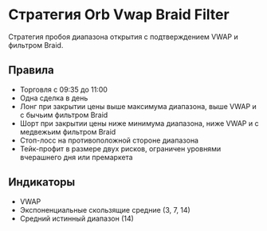 # Стратегия Orb Vwap Braid Filter

Стратегия пробоя диапазона открытия с подтверждением VWAP и фильтром Braid.

## Правила
- Торговля с 09:35 до 11:00
- Одна сделка в день
- Лонг при закрытии цены выше максимума диапазона, выше VWAP и с бычьим фильтром Braid
- Шорт при закрытии цены ниже минимума диапазона, ниже VWAP и с медвежьим фильтром Braid
- Стоп-лосс на противоположной стороне диапазона
- Тейк-профит в размере двух рисков, ограничен уровнями вчерашнего дня или премаркета

## Индикаторы
- VWAP
- Экспоненциальные скользящие средние (3, 7, 14)
- Средний истинный диапазон (14)
